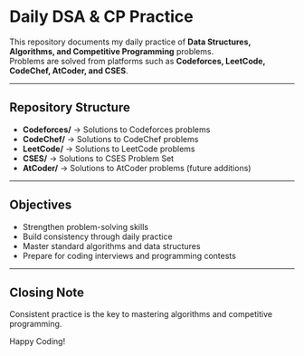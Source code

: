 # Daily DSA & CP Practice  

This repository documents my daily practice of **Data Structures, Algorithms, and Competitive Programming** problems.  
Problems are solved from platforms such as **Codeforces, LeetCode, CodeChef, AtCoder, and CSES**.  

---

## Repository Structure
- **Codeforces/** → Solutions to Codeforces problems  
- **CodeChef/** → Solutions to CodeChef problems  
- **LeetCode/** → Solutions to LeetCode problems  
- **CSES/** → Solutions to CSES Problem Set  
- **AtCoder/** → Solutions to AtCoder problems (future additions)  

---

## Objectives
- Strengthen problem-solving skills  
- Build consistency through daily practice  
- Master standard algorithms and data structures  
- Prepare for coding interviews and programming contests  

---

## Closing Note
Consistent practice is the key to mastering algorithms and competitive programming.  

Happy Coding!
